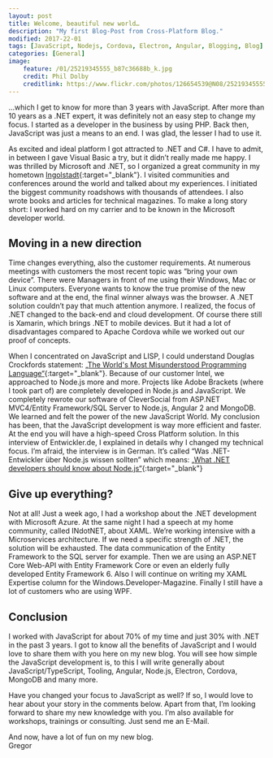 ```yaml
---
layout: post
title: Welcome, beautiful new world…
description: "My first Blog-Post from Cross-Platform Blog."
modified: 2017-22-01
tags: [JavaScript, Nodejs, Cordova, Electron, Angular, Blogging, Blog]
categories: [General]
image:
    feature: /01/25219345555_b87c36688b_k.jpg
    credit: Phil Dolby
    creditlink: https://www.flickr.com/photos/126654539@N08/25219345555/
---
```


…which I get to know for more than 3 years with JavaScript. After more than 10 years as a .NET expert, it was definitely not an easy step to change my focus. I started as a developer in the business by using PHP. Back then, JavaScript was just a means to an end. I was glad, the lesser I had to use it.  

As excited and ideal platform I got attracted to .NET and C#. I have to admit, in between I gave Visual Basic a try, but it didn’t really made me happy.
I was thrilled by Microsoft and .NET, so I organized a great community in my hometown [Ingolstadt](http://www.indot.net "INdotNET"){:target="_blank"}. I visited communities and conferences around the world and talked about my experiences. I initiated the biggest community roadshows with thousands of attendees. I also wrote books and articles for technical magazines. To make a long story short: I worked hard on my carrier and to be known in the Microsoft developer world.  

## Moving in a new direction
Time changes everything, also the customer requirements. At numerous meetings with customers the most recent topic was “bring your own device”. There were Managers in front of me using their Windows, Mac or Linux computers. Everyone wants to know the true promise of the new software and at the end, the final winner always was the browser. A .NET solution couldn’t pay that much attention anymore. I realized, the focus of .NET changed to the back-end and cloud development. Of course there still is Xamarin, which brings .NET to mobile devices. But it had a lot of disadvantages compared to Apache Cordova while we worked out our proof of concepts.  

When I concentrated on JavaScript and LISP, I could understand Douglas Crockfords statement: [„The World's Most Misunderstood Programming Language“](http://www.crockford.com/javascript/javascript.html "The World's Most Misunderstood Programming Language."){:target="_blank"}.
Because of our customer Intel, we approached to Node.js more and more. Projects like Adobe Brackets (where I took part of) are completely developed in Node.js and JavaScript. We completely rewrote our software of CleverSocial from ASP.NET MVC4/Entity Framework/SQL Server to Node.js, Angular 2 and MongoDB. We learned and felt the power of the new JavaScript World. My conclusion has been, that the JavaScript development is way more efficient and faster. At the end you will have a high-speed Cross Platform solution. In this interview of Entwickler.de, I explained in details why I changed my technical focus. I’m afraid, the interview is in German. It’s called “Was .NET-Entwickler über Node.js wissen sollten” which means: [„What .NET developers should know about Node.js“](https://translate.google.de/translate?sl=de&tl=en&js=y&prev=_t&hl=de&ie=UTF-8&u=https%3A%2F%2Fentwickler.de%2Fonline%2Fwindowsdeveloper%2Fdotnet-entwickler-nodejs-wissen-250747.html&edit-text= "What .NET developers should know about Node.js."){:target="_blank"}    

## Give up everything?  
Not at all! Just a week ago, I had a workshop about the .NET development with Microsoft Azure. At the same night I had a speech at my home community, called INdotNET, about XAML. We’re working intensive with a Microservices architecture. If we need a specific strength of .NET, the solution will be exhausted. The data communication of the Entity Framework to the SQL server for example. Then we are using an ASP.NET Core Web-API with Entity Framework Core or even an elderly fully developed Entity Framework 6. Also I will continue on writing my XAML Expertise column for the Windows.Developer-Magazine. Finally I still have a lot of customers who are using WPF.  

## Conclusion  
I worked with JavaScript for about 70% of my time and just 30% with .NET in the past 3 years. I got to know all the benefits of JavaScript and I would love to share them with you here on my new blog. You will see how simple the JavaScript development is, to this I will write generally about JavaScript/TypeScript, Tooling, Angular, Node.js, Electron, Cordova, MongoDB and many more.  

Have you changed your focus to JavaScript as well? If so, I would love to hear about your story in the comments below. 
Apart from that, I’m looking forward to share my new knowledge with you. I’m also available for workshops, trainings or consulting. Just send me an E-Mail.  

And now, have a lot of fun on my new blog.  
Gregor
